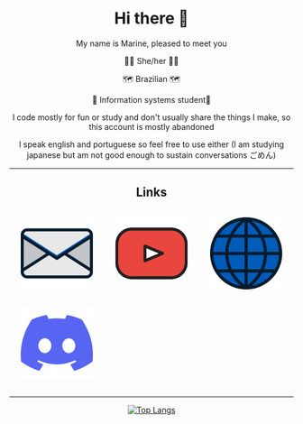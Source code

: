 <main style="text-align: center;">
<h1>Hi there 👋</h1>

My name is Marine, pleased to meet you

<p>👸🏽 She/her 👸🏽</p>
<p>🗺️ Brazilian 🗺️</p>
<p>🏫 Information systems student🏫</p>

I code mostly for fun or study and don't usually share the things I make, so this account is mostly abandoned

I speak english and portuguese so feel free to use either
(I am studying japanese but am not good enough to sustain conversations ごめん)

<style>
  #links {
    display: grid;
    grid-template-columns: repeat(auto-fit,minmax(150px, 1fr));
    align-items: center;
    justify-items: center;
  }
  .container {
    transition: transform 0.5s ease-in-out;
    position: relative;
    color: inherit; 
  }
  .container:hover { transform: scale(1.25); }
  .text {
    position: absolute;
    bottom: -50px;
    left: 0; 
    right: 0; 
    margin-left: auto; 
    margin-right: auto; 
    width: 100px;
    font: inherit;
    opacity: 0%;
    transition: all 0.5s ease;
    pointer-events: none;
    color: #00FFFF; 
  }
  .container:hover > .link > .text {
    bottom: 0px;
    opacity: 100%;
  }
  .link { color: inherit; }
</style>

---
<h2>Links</h2>
<div id="links">
  <p class="container"><a class="link" href="mailto:cyanmarine@cyanmarine.net"
    ><img
      src="https://raw.githubusercontent.com/PrincessCyanMarine/PrincessCyanMarine/main/assets/email.svg"
      width="128px"
      alt="Email"
      title="Email"
  /> <sub class="text">Email</sub> </a></p>


  <p class="container"><a class="link" href="https://www.youtube.com/@cyanmarine"
    ><img
      src="https://raw.githubusercontent.com/PrincessCyanMarine/PrincessCyanMarine/main/assets/youtube.svg"
      alt="Youtube"
      title="Youtube"
      width="128px;"
  /> <sub class="text">Youtube</sub> </a></p>


  <p class="container"><a class="link" href="https://cyanmarine.net/"
    ><img
      src="https://raw.githubusercontent.com/PrincessCyanMarine/PrincessCyanMarine/main/assets/website.svg"
      alt="Website"
      title="Website"
      width="128px;"
  /> <sub class="text">Website</sub> </a></p>


  <p class="container"><a class="link" href="https://discordapp.com/users/305883924310261760"
    ><img
      src="https://raw.githubusercontent.com/PrincessCyanMarine/PrincessCyanMarine/main/assets/discord.svg"
      alt="Discord username"
      title="Discord (Probably the best way to contact me)"
      width="128px;"
  /> <sub class="text">Discord</sub> </a></p>
</div>


<!-- [<img src="" alt="" title="" width=16px;> ][] -->

---

[![Top Langs](https://github-readme-stats.vercel.app/api/top-langs/?username=PrincessCyanMarine&theme=nightowl&hide_border=true&layout=compact)](https://github.com/anuraghazra/github-readme-stats)
</main>